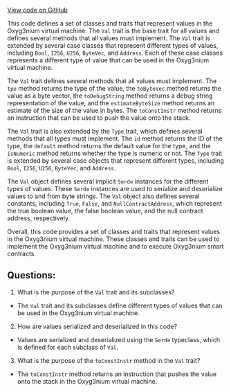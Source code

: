 [View code on GitHub](https://github.com/alephium/alephium/protocol/src/main/scala/org/alephium/protocol/vm/Val.scala)

This code defines a set of classes and traits that represent values in the Oxyg3nium virtual machine. The `Val` trait is the base trait for all values and defines several methods that all values must implement. The `Val` trait is extended by several case classes that represent different types of values, including `Bool`, `I256`, `U256`, `ByteVec`, and `Address`. Each of these case classes represents a different type of value that can be used in the Oxyg3nium virtual machine.

The `Val` trait defines several methods that all values must implement. The `tpe` method returns the type of the value, the `toByteVec` method returns the value as a byte vector, the `toDebugString` method returns a debug string representation of the value, and the `estimateByteSize` method returns an estimate of the size of the value in bytes. The `toConstInstr` method returns an instruction that can be used to push the value onto the stack.

The `Val` trait is also extended by the `Type` trait, which defines several methods that all types must implement. The `id` method returns the ID of the type, the `default` method returns the default value for the type, and the `isNumeric` method returns whether the type is numeric or not. The `Type` trait is extended by several case objects that represent different types, including `Bool`, `I256`, `U256`, `ByteVec`, and `Address`.

The `Val` object defines several implicit `Serde` instances for the different types of values. These `Serde` instances are used to serialize and deserialize values to and from byte strings. The `Val` object also defines several constants, including `True`, `False`, and `NullContractAddress`, which represent the true boolean value, the false boolean value, and the null contract address, respectively.

Overall, this code provides a set of classes and traits that represent values in the Oxyg3nium virtual machine. These classes and traits can be used to implement the Oxyg3nium virtual machine and to execute Oxyg3nium smart contracts.
## Questions: 
 1. What is the purpose of the `Val` trait and its subclasses?
- The `Val` trait and its subclasses define different types of values that can be used in the Oxyg3nium virtual machine.
2. How are values serialized and deserialized in this code?
- Values are serialized and deserialized using the `Serde` typeclass, which is defined for each subclass of `Val`.
3. What is the purpose of the `toConstInstr` method in the `Val` trait?
- The `toConstInstr` method returns an instruction that pushes the value onto the stack in the Oxyg3nium virtual machine.